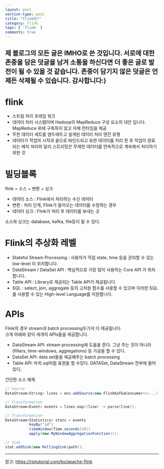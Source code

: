 ```yaml
---
layout: post
section-type: post
title: "flink란?"
category: flink
tags: [ 'flink' ]
comments: true
---
```

제 블로그의 모든 글은 IMHO로 쓴 것입니다.
서로에 대한 존중을 담은 덧글을 남겨 소통을 하신다면 더 좋은 글로 발전이 될 수 있을 것 같습니다.
존중이 담기지 않은 덧글은 언제든 삭제될 수 있습니다.
감사합니다:)  
---  

# flink
- 스트림 처리 프레임 워크
- 데이터 처리 시스템이며 Hadoop의 MapReduce 구성 요소의 대안 입니다. MapReduce 위에 구축하지 않고 자체 런타임을 제공
- 무한 데이터 세트를 염두에두고 설계된 데이터 처리 엔진 유형
- 데이터가 작업의 시작과 끝으로 바인드되고 유한 데이터를 처리 한 후 작업이 완료되는 배치 처리와 달리 스트리밍은 무제한 데이터를 연속적으로 계속해서 처리하기위한 것


# 빌딩블록
flink = 소스 + 변환 + 싱크

- 데이터 소스 : Flink에서 처리하는 수신 데이터
- 변환 : 처리 단계, Flink가 들어오는 데이터를 수정하는 경우
- 데이터 싱크 : Flink가 처리 후 데이터를 보내는 곳

소스와 싱크는 database, kafka, file등이 될 수 있다.

# Flink의 추상화 레벨

- Stateful Stream Processing : 사용자가 직접 state, time 등을 관리할 수 있는 low-level 이 위치합니다.
- DataStream / DataSet API : 핵심적으로 가장 많이 사용하는 Core API 가 위치합니다.
- Table API : Library로 제공되는 Table API가 제공됩니다.
- SQL : select, join, aggregate 등의 고차원 함수를 사용할 수 있으며 이러한 SQL를 사용할 수 있는 High-level Language를 지원합니다.


# APIs
Flink의 경우 stream과 batch processing두가지 다 제공됩니다.   
크게 아래와 같이 세개의 APIs들을 제공합니다.   


- DataStream API: stream processing에 도움을 준다. 그냥 주는 것이 아니라 (filters, time-windows, aggregations) 등 가공을 할 수 있다.
- DataSet API: data set들을 제공해주는 batch processing 
- Table API: 마치 sql처럼 표현을 할 수있다. DATASet, DataStream 전부에 들어있다,  

간단한 소스 예제
``` scala
// Source
DataStream<String> lines = env.addSource(new FlinkKafkaConsumer<>(...));

// Transformation
DataStream<Event> events = lines.map((line) -> parse(line));

// Transformation
DataStream<Statistics> stats = events
          .keyBy("id")
          .timeWindow(Time.seconds(10))
          .apply(new MyWindowAggregationFunction());

// Sink
stat.addSink(new RollingSink(path));
```

---

참고: https://riptutorial.com/ko/apache-flink
